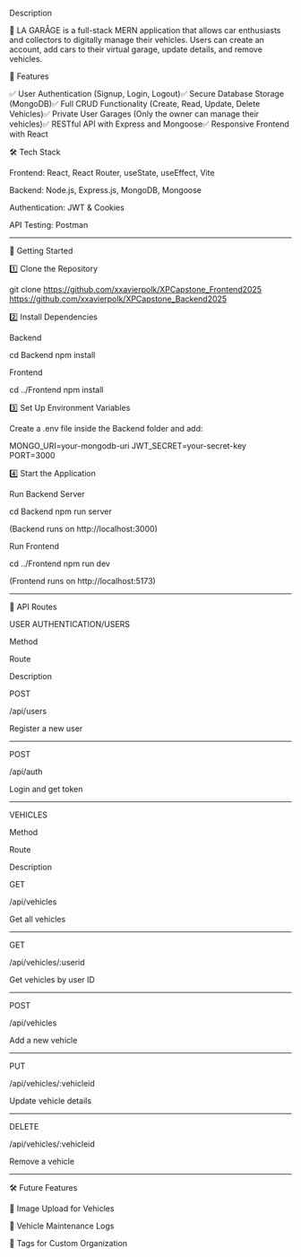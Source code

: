 Description

🚗 LA GARÅGE is a full-stack MERN application that allows car enthusiasts and collectors to digitally manage their vehicles. Users can create an account, add cars to their virtual garage, update details, and remove vehicles.


📌 Features

✅ User Authentication (Signup, Login, Logout)✅ Secure Database Storage (MongoDB)✅ Full CRUD Functionality (Create, Read, Update, Delete Vehicles)✅ Private User Garages (Only the owner can manage their vehicles)✅ RESTful API with Express and Mongoose✅ Responsive Frontend with React

🛠️ Tech Stack

Frontend: React, React Router, useState, useEffect, Vite

Backend: Node.js, Express.js, MongoDB, Mongoose

Authentication: JWT & Cookies

API Testing: Postman
___________________

🚀 Getting Started

1️⃣ Clone the Repository

git clone 
https://github.com/xxavierpolk/XPCapstone_Frontend2025
https://github.com/xxavierpolk/XPCapstone_Backend2025


2️⃣ Install Dependencies

Backend

cd Backend
npm install

Frontend

cd ../Frontend
npm install

3️⃣ Set Up Environment Variables

Create a .env file inside the Backend folder and add:

MONGO_URI=your-mongodb-uri
JWT_SECRET=your-secret-key
PORT=3000

4️⃣ Start the Application

Run Backend Server

cd Backend
npm run server

(Backend runs on http://localhost:3000)

Run Frontend

cd ../Frontend
npm run dev

(Frontend runs on http://localhost:5173)

_____________________________________________________

🔗 API Routes

USER AUTHENTICATION/USERS

Method

Route

Description

POST

/api/users

Register a new user
_________________
POST

/api/auth

Login and get token
__________________
VEHICLES

Method

Route

Description

GET

/api/vehicles

Get all vehicles
_________________
GET

/api/vehicles/:userid

Get vehicles by user ID
_________________
POST

/api/vehicles

Add a new vehicle
_________________
PUT

/api/vehicles/:vehicleid

Update vehicle details
_________________
DELETE

/api/vehicles/:vehicleid

Remove a vehicle


___________________________________



🛠️ Future Features

📸 Image Upload for Vehicles

📜 Vehicle Maintenance Logs

🌂 Tags for Custom Organization



